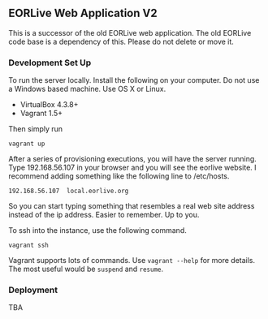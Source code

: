 ## EORLive Web Application V2 ##

This is a successor of the old EORLive web application. The old EORLive code base is a dependency of this. Please do not delete or move it.

### Development Set Up ###

To run the server locally. Install the following on your computer. Do not use a Windows based machine. Use OS X or Linux.

- VirtualBox 4.3.8+
- Vagrant 1.5+

Then simply run

```
vagrant up
```

After a series of provisioning executions, you will have the server running. Type 192.168.56.107 in your browser and you will see the eorlive website. I recommend adding something like the following line to /etc/hosts.

```
192.168.56.107  local.eorlive.org
```

So you can start typing something that resembles a real web site address instead of the ip address. Easier to remember. Up to you.

To ssh into the instance, use the following command.
```
vagrant ssh

```

Vagrant supports lots of commands. Use `vagrant --help` for more details. The most useful would be `suspend` and `resume`.

### Deployment ###

TBA
